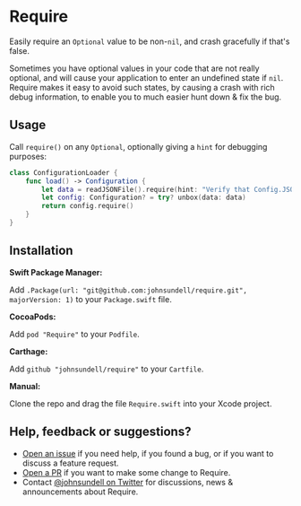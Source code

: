 # Require

Easily require an `Optional` value to be non-`nil`, and crash gracefully if that's false.

Sometimes you have optional values in your code that are not really optional, and will cause your
application to enter an undefined state if `nil`. Require makes it easy to avoid such states, by
causing a crash with rich debug information, to enable you to much easier hunt down & fix the bug.

## Usage

Call `require()` on any `Optional`, optionally giving a `hint` for debugging purposes:

```swift
class ConfigurationLoader {
    func load() -> Configuration {
        let data = readJSONFile().require(hint: "Verify that Config.JSON is valid")
        let config: Configuration? = try? unbox(data: data)
        return config.require()
    }
}
```

## Installation

**Swift Package Manager:**

Add `.Package(url: "git@github.com:johnsundell/require.git", majorVersion: 1)` to your `Package.swift` file.

**CocoaPods:**

Add `pod "Require"` to your `Podfile`.

**Carthage:**

Add `github "johnsundell/require"` to your `Cartfile`.

**Manual:**

Clone the repo and drag the file `Require.swift` into your Xcode project.

## Help, feedback or suggestions?

- [Open an issue](https://github.com/JohnSundell/Require/issues/new) if you need help, if you found a bug, or if you want to discuss a feature request.
- [Open a PR](https://github.com/JohnSundell/Require/pull/new/master) if you want to make some change to Require.
- Contact [@johnsundell on Twitter](https://twitter.com/johnsundell) for discussions, news & announcements about Require.
